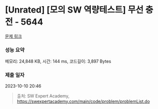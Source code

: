 # [Unrated] [모의 SW 역량테스트] 무선 충전 - 5644 

[문제 링크](https://swexpertacademy.com/main/code/problem/problemDetail.do?contestProbId=AWXRDL1aeugDFAUo) 

### 성능 요약

메모리: 24,848 KB, 시간: 144 ms, 코드길이: 3,897 Bytes

### 제출 일자

2023-10-10 20:46



> 출처: SW Expert Academy, https://swexpertacademy.com/main/code/problem/problemList.do
